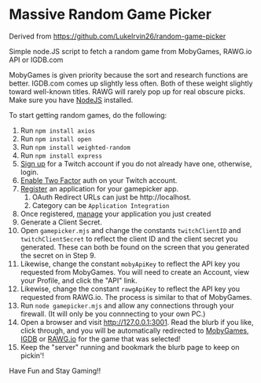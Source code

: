 # Massive Random Game Picker

Derived from https://github.com/LukeIrvin26/random-game-picker

Simple node.JS script to fetch a random game from MobyGames, RAWG.io API or IGDB.com

MobyGames is given priority because the sort and research functions are better. IGDB.com comes up slightly less often. Both of these weight slightly toward well-known titles. RAWG will rarely pop up for real obscure picks.
Make sure you have [NodeJS](https://nodejs.org/en/) installed.

To start getting random games, do the following:

1. Run `npm install axios`
2. Run `npm install open`
3. Run `npm install weighted-random`
4. Run `npm install express`
5. [Sign up](https://dev.twitch.tv/login) for a Twitch account if you do not already have one, otherwise, login.
6. [Enable Two Factor](https://www.twitch.tv/settings/security) auth on your Twitch account.
7. [Register](https://dev.twitch.tv/console/apps/create) an application for your gamepicker app.
   1. OAuth Redirect URLs can just be http://localhost.
   2. Category can be `Application Integration`
8. Once registered, [manage](https://dev.twitch.tv/console/apps) your application you just created
9. Generate a Client Secret.
11. Open `gamepicker.mjs` and change the constants `twitchClientID` and `twitchClientSecret` to reflect the client ID and the client secret you generated. These can both be found on the screen that you generated the secret on in Step 9.
12. Likewise, change the constant `mobyApiKey` to reflect the API key you requested from MobyGames. You will need to create an Account, view your Profile, and click the "API" link.
13. Likewise, change the constant `rawgApiKey` to reflect the API key you requested from RAWG.io. The process is similar to that of MobyGames.
14. Run `node gamepicker.mjs` and allow any connections through your firewall. (It will only be you connnecting to your own PC.)
15. Open a browser and visit http://127.0.0.1:3001. Read the blurb if you like, click through, and you will be automatically redirected to [MobyGames](https://www.mobygames.com), [IGDB](https://www.igdb.com) or [RAWG.io](https://rawg.io) for the game that was selected!
16. Keep the "server" running and bookmark the blurb page to keep on pickin'!
    
Have Fun and Stay Gaming!!


